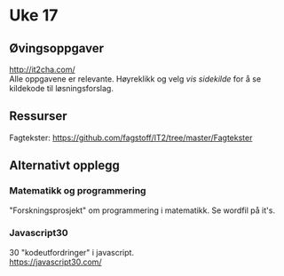 # Uke 17

## Øvingsoppgaver
http://it2cha.com/  
Alle oppgavene er relevante. Høyreklikk og velg *vis sidekilde* for å se kildekode til løsningsforslag.

## Ressurser

Fagtekster: https://github.com/fagstoff/IT2/tree/master/Fagtekster

## Alternativt opplegg

### Matematikk og programmering
"Forskningsprosjekt" om programmering i matematikk. Se wordfil på it's.

### Javascript30
30 "kodeutfordringer" i javascript.  
https://javascript30.com/

